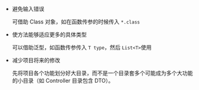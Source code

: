 - 避免输入错误

  可借助 Class 对象，如在函数传参的时候传入 `*.class`

- 使方法能够适应更多的具体类型

  可以借助泛型，如函数传参传入 `T type`，然后 `List<T>`使用

- 减少项目将来的修改

  先将项目各个功能划分好大目录，而不是一个目录套多个可能成为多个大功能的小目录（如 Controller 目录包含 DTO）。